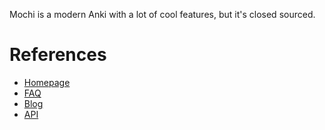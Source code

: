 Mochi is a modern Anki with a lot of cool features, but it's closed sourced.

# References
- [Homepage](https://mochi.cards/)
- [FAQ](https://mochi.cards/docs/faq/)
- [Blog](https://mochi.cards/blog/)
- [API](https://mochi.cards/docs/api/)
